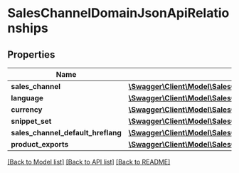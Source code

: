 # SalesChannelDomainJsonApiRelationships

## Properties
Name | Type | Description | Notes
------------ | ------------- | ------------- | -------------
**sales_channel** | [**\Swagger\Client\Model\SalesChannelDomainJsonApiRelationshipsSalesChannel**](SalesChannelDomainJsonApiRelationshipsSalesChannel.md) |  | [optional] 
**language** | [**\Swagger\Client\Model\SalesChannelDomainJsonApiRelationshipsLanguage**](SalesChannelDomainJsonApiRelationshipsLanguage.md) |  | [optional] 
**currency** | [**\Swagger\Client\Model\SalesChannelDomainJsonApiRelationshipsCurrency**](SalesChannelDomainJsonApiRelationshipsCurrency.md) |  | [optional] 
**snippet_set** | [**\Swagger\Client\Model\SalesChannelDomainJsonApiRelationshipsSnippetSet**](SalesChannelDomainJsonApiRelationshipsSnippetSet.md) |  | [optional] 
**sales_channel_default_hreflang** | [**\Swagger\Client\Model\SalesChannelDomainJsonApiRelationshipsSalesChannelDefaultHreflang**](SalesChannelDomainJsonApiRelationshipsSalesChannelDefaultHreflang.md) |  | [optional] 
**product_exports** | [**\Swagger\Client\Model\SalesChannelDomainJsonApiRelationshipsProductExports**](SalesChannelDomainJsonApiRelationshipsProductExports.md) |  | [optional] 

[[Back to Model list]](../../README.md#documentation-for-models) [[Back to API list]](../../README.md#documentation-for-api-endpoints) [[Back to README]](../../README.md)

